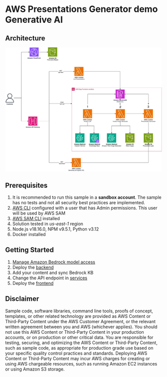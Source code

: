 # AWS Presentations Generator demo Generative AI

## Architecture

![Architecture](./assets/architecture.png)

## Prerequisites

1. It is recommended to run this sample in a **sandbox account**. The sample has no tests and not all security best practices are implemented.
2. [AWS CLI](https://docs.aws.amazon.com/en_us/cli/latest/userguide/getting-started-install.html) configured with a user that has Admin permissions. This user will be used by AWS SAM
3. [AWS SAM CLI](https://docs.aws.amazon.com/serverless-application-model/latest/developerguide/install-sam-cli.html) installed
4. Solution tested in _us-east-1_ region
5. Node.js v18.16.0, NPM v9.5.1, Python v3.12
6. Docker installed

## Getting Started

1. [Manage Amazon Bedrock model access](https://docs.aws.amazon.com/bedrock/latest/userguide/model-access.html)
2. Deploy the [backend](./backend/README.md)
3. Add your content and sync Bedrock KB
4. Change the API endpoint in [services](./frontend/src/services/api.js)
5. Deploy the [frontend](./frontend/README.md)

## Disclaimer

Sample code, software libraries, command line tools, proofs of concept, templates, or other related technology are provided as AWS Content or Third-Party Content under the AWS Customer Agreement, or the relevant written agreement between you and AWS (whichever applies). You should not use this AWS Content or Third-Party Content in your production accounts, or on production or other critical data. You are responsible for testing, securing, and optimizing the AWS Content or Third-Party Content, such as sample code, as appropriate for production grade use based on your specific quality control practices and standards. Deploying AWS Content or Third-Party Content may incur AWS charges for creating or using AWS chargeable resources, such as running Amazon EC2 instances or using Amazon S3 storage.